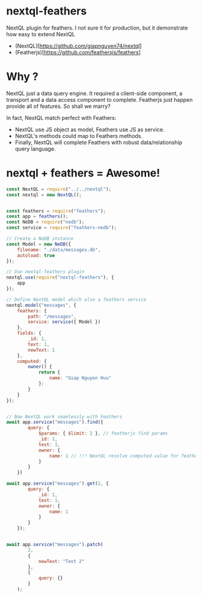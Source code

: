 # nextql-feathers
NextQL plugin for feathers. I  not sure it for production, but it demonstrate how easy to extend NextQL 

* (NextQL)[https://github.com/giapnguyen74/nextql]
* (Featherjs)[https://github.com/feathersjs/feathers]

# Why ?
NextQL just a data query engine. It required a client-side component, a transport and a data access component to complete. Featherjs just happen provide all of features. So shall we marry? 

In fact, NextQL match perfect with Feathers:
* NextQL use JS object as model, Feathers use JS as service.
* NextQL's methods could map to Feathers methods.
* Finally, NextQL will complete Feathers with robust data/relationship query language.

# nextql + feathers = Awesome!

```js
const NextQL = require("../../nextql");
const nextql = new NextQL();


const feathers = require("feathers");
const app = feathers();
const NeDB = require("nedb");
const service = require("feathers-nedb");

// Create a NeDB instance
const Model = new NeDB({
	filename: "./data/messages.db",
	autoload: true
});

// Use nextql-feathers plugin 
nextql.use(require("nextql-feathers"), {
	app
});

// Define NextQL model which also a feathers service
nextql.model("messages", {
	feathers: {
		path: "/messages",
		service: service({ Model })
	},
	fields: {
		_id: 1,
		text: 1,
		newText: 1
	},
	computed: {
		owner() {
			return {
				name: "Giap Nguyen Huu"
			};
		}
	}
});


// Now NextQL work seamlessly with Feathers
await app.service("messages").find({
		query: {
			$params: { $limit: 2 }, // featherjs find params
			_id: 1,
			text: 1,
			owner: {
				name: 1 // !!! NextQL resolve computed value for featherjs
			}
		}
	})

await app.service("messages").get(1, {
		query: {
			_id: 1,
			text: 1,
			owner: {
				name: 1
			}
		}
	});


await app.service("messages").patch(
		2,
		{
			newText: "Text 2"
		},
		{
			query: {}
		}
	);
```